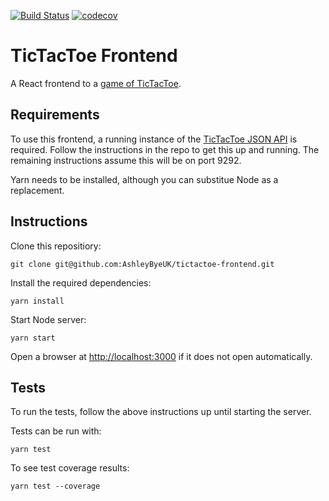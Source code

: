 [![Build Status](https://travis-ci.org/AshleyByeUK/tictactoe-frontend.svg?branch=master)](https://travis-ci.org/AshleyByeUK/tictactoe-frontend)
[![codecov](https://codecov.io/gh/AshleyByeUK/tictactoe-frontend/branch/master/graph/badge.svg)](https://codecov.io/gh/AshleyByeUK/tictactoe-frontend)

# TicTacToe Frontend

A React frontend to a [game of TicTacToe](https://github.com/AshleyByeUK/tictactoe-ruby).

## Requirements

To use this frontend, a running instance of the [TicTacToe JSON API](https://github.com/AshleyByeUK/tictactoe-ruby)
is required. Follow the instructions in the repo to get this up and running. The remaining instructions assume
this will be on port 9292.

Yarn needs to be installed, although you can substitue Node as a replacement.

## Instructions

Clone this repositiory:

```
git clone git@github.com:AshleyByeUK/tictactoe-frontend.git
```

Install the required dependencies:

```
yarn install
```

Start Node server:

```
yarn start
```

Open a browser at [http://localhost:3000](http://localhost:3000) if it does not open automatically.

## Tests

To run the tests, follow the above instructions up until starting the server.

Tests can be run with:

```
yarn test
```

To see test coverage results:

```
yarn test --coverage
```
